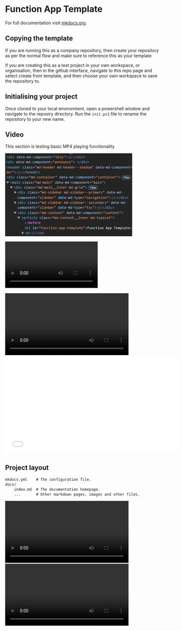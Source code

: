 # Function App Template

For full documentation visit [mkdocs.org](https://www.mkdocs.org).

## Copying the template

If you are running this as a company repository, then create your repository as per the normal flow and make sure to reference this as your template

If you are creating this as a test project in your own workspace, or organisation, then in the github interface, navigate to this repo page and select create from template, and then choose your own workspace to save the repository to.

## Initialising your project

Once cloned to your local environment, open a powershell window and navigate to the reposiry directory. Run the `init.ps1` file to rename the repository to your new name.

## Video

This section is testing basic MP4 playing functionality

![a screenshot](./content/screenshot.png)

![video](./media/vid.mp4)

<video width="400" controls>
  <source src="./content/vid.mp4" type="video/mp4">
</video>

<iframe width="560" height="315"
    src="content/vid.mp4"
    frameborder="0"
    allow="accelerometer; autoplay; encrypted-media; gyroscope; picture-in-picture"
    allowfullscreen>
</iframe>

## Project layout

    mkdocs.yml    # The configuration file.
    docs/
        index.md  # The documentation homepage.
        ...       # Other markdown pages, images and other files.

<video width="400" controls>
  <source src="https://github.com/thompsonbryce/function-app-baseline/blob/gh-pages/content/secondvideo.mp4?raw=true" type="video/mp4">
</video>


<video width="400" controls>
<source src="https://media.githubusercontent.com/media/thompsonbryce/function-app-baseline/github-pages/docs_content_secondvideo.mp4">
</video>